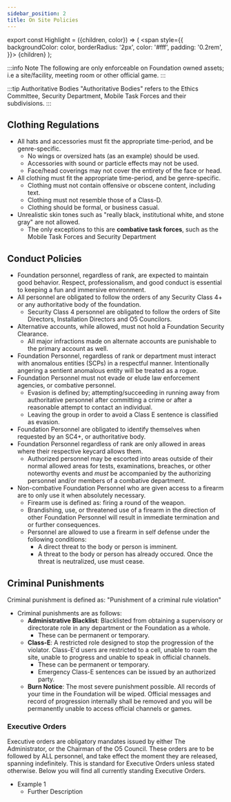 ```yaml
---
sidebar_position: 2
title: On Site Policies
---
```


export const Highlight = ({children, color}) => (
<span
style={{
      backgroundColor: color,
      borderRadius: '2px',
      color: '#fff',
      padding: '0.2rem',
    }}>
{children}
</span>
);

:::info Note
The following are only enforceable on Foundation owned assets; i.e a site/facility, meeting room or other official game.
:::

:::tip Authoritative Bodies
"Authoritative Bodies" refers to the <Highlight color="#3d9c1a">Ethics Committee</Highlight>, <Highlight color="#7a7d80">Security Department</Highlight>, <Highlight color="#3269a8">Mobile Task Forces</Highlight> and their subdivisions.
:::

## Clothing Regulations

- All hats and accessories must fit the appropriate time-period, and be genre-specific.
    - No wings or oversized hats (as an example) should be used.
    - Accessories with sound or particle effects may not be used.
    - Face/head coverings may not cover the entirety of the face or head.
- All clothing must fit the appropriate time-period, and be genre-specific.
    - Clothing must not contain offensive or obscene content, including text.
    - Clothing must not resemble those of a Class-D.
    - Clothing should be formal, or business casual.
- Unrealistic skin tones such as "really black, institutional white, and stone gray" are not allowed.
    - The only exceptions to this are **combative task forces**, such as the <Highlight color="#3269a8">Mobile Task Forces</Highlight> and <Highlight color="#7a7d80">Security Department</Highlight>

## Conduct Policies

- Foundation personnel, regardless of rank, are expected to maintain good behavior. Respect, professionalism, and good conduct is essential to keeping a fun and immersive environment.
- All personnel are obligated to follow the orders of any Security Class 4+ or any authoritative body of the foundation.
    - Security Class 4 personnel are obligated to follow the orders of Site Directors, Installation Directors and O5 Councilors.
- Alternative accounts, while allowed, must not hold a Foundation Security Clearance.
    - All major infractions made on alternate accounts are punishable to the primary account as well.
- Foundation Personnel, regardless of rank or department must interact with anomalous entities (SCPs) in a respectful manner. Intentionally angering a sentient anomalous entity will be treated as a rogue.
- Foundation Personnel must not evade or elude law enforcement agencies, or combative personnel.
    - Evasion is defined by; attempting/succeeding in running away from authoritative personnel after committing a crime or after a reasonable attempt to contact an individual.
    - Leaving the group in order to avoid a Class E sentence is classified as evasion.
- Foundation Personnel are obligated to identify themselves when requested by an SC4+, or authoritative body.
- Foundation Personnel regardless of rank are only allowed in areas where their respective keycard allows them.
    - Authorized personnel may be escorted into areas outside of their normal allowed areas for tests, examinations, breaches, or other noteworthy events and *must* be accompanied by the authorizing personnel and/or members of a combative department.
- Non-combative Foundation Personnel who are given access to a firearm are to only use it when absolutely necessary. 
    - Firearm use is defined as: firing a round of the weapon.
    - Brandishing, use, or threatened use of a firearm in the direction of other Foundation Personnel will result in immediate termination and or further consequences. 
    - Personnel are allowed to use a firearm in self defense under the following conditions:
        - A direct threat to the body or person is imminent.
        - A threat to the body or person has already occured. Once the threat is neutralized, use must cease.

## Criminal Punishments

Criminal punishment is defined as: "Punishment of a criminal rule violation"


- Criminal punishments are as follows:
    - **Administrative Blacklist**: Blacklisted from obtaining a supervisory or directorate role in any department or the Foundation as a whole.
        - These can be permanent or temporary.
    - **Class-E**: A restricted role designed to stop the progression of the violator. Class-E'd users are restricted to a cell, unable to roam the site, unable to progress and unable to speak in official channels.
        - These can be permanent or temporary.
        - Emergency Class-E sentences can be issued by an authorized party.
    - **Burn Notice**: The most severe punishment possible. All records of your time in the Foundation will be wiped. Official messages and record of progression internally shall be removed and you will be permanently unable to access official channels or games.

### Executive Orders

Executive orders are obligatory mandates issued by either The Administrator, or the Chairman of the O5 Council. These orders are to be followed by ALL personnel, and take effect the moment they are released, spanning indefinitely. This is standard for Executive Orders unless stated otherwise. Below you will find all currently standing Executive Orders.

- Example 1
    - Further Description
